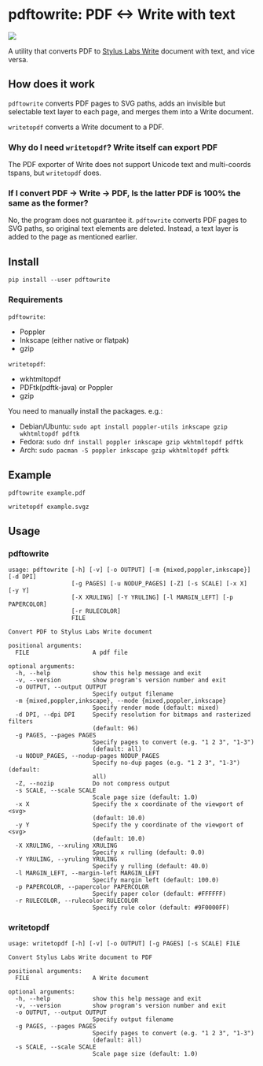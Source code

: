 # pdftowrite: PDF <-> Write with text

![](pdftowrite.png)

A utility that converts PDF to [Stylus Labs Write](http://www.styluslabs.com/)
document with text, and vice versa.

## How does it work

`pdftowrite` converts PDF pages to SVG paths, adds an invisible but selectable
text layer to each page, and merges them into a Write document.

`writetopdf` converts a Write document to a PDF.

### Why do I need `writetopdf`? Write itself can export PDF

The PDF exporter of Write does not support Unicode text and multi-coords
tspans, but `writetopdf` does.

### If I convert PDF -> Write -> PDF, Is the latter PDF is 100% the same as the former?

No, the program does not guarantee it. `pdftowrite` converts PDF pages to SVG
paths, so original text elements are deleted. Instead, a text layer is added to
the page as mentioned earlier.

## Install

```
pip install --user pdftowrite
```

### Requirements

`pdftowrite`:

 * Poppler
 * Inkscape (either native or flatpak)
 * gzip

`writetopdf`:

 * wkhtmltopdf
 * PDFtk(pdftk-java) or Poppler
 * gzip

You need to manually install the packages. e.g.:

- Debian/Ubuntu: `sudo apt install poppler-utils inkscape gzip wkhtmltopdf pdftk`
- Fedora: `sudo dnf install poppler inkscape gzip wkhtmltopdf pdftk`
- Arch: `sudo pacman -S poppler inkscape gzip wkhtmltopdf pdftk`

## Example

```
pdftowrite example.pdf
```

```
writetopdf example.svgz
```

## Usage

### pdftowrite

```
usage: pdftowrite [-h] [-v] [-o OUTPUT] [-m {mixed,poppler,inkscape}] [-d DPI]
                  [-g PAGES] [-u NODUP_PAGES] [-Z] [-s SCALE] [-x X] [-y Y]
                  [-X XRULING] [-Y YRULING] [-l MARGIN_LEFT] [-p PAPERCOLOR]
                  [-r RULECOLOR]
                  FILE

Convert PDF to Stylus Labs Write document

positional arguments:
  FILE                  A pdf file

optional arguments:
  -h, --help            show this help message and exit
  -v, --version         show program's version number and exit
  -o OUTPUT, --output OUTPUT
                        Specify output filename
  -m {mixed,poppler,inkscape}, --mode {mixed,poppler,inkscape}
                        Specify render mode (default: mixed)
  -d DPI, --dpi DPI     Specify resolution for bitmaps and rasterized filters
                        (default: 96)
  -g PAGES, --pages PAGES
                        Specify pages to convert (e.g. "1 2 3", "1-3")
                        (default: all)
  -u NODUP_PAGES, --nodup-pages NODUP_PAGES
                        Specify no-dup pages (e.g. "1 2 3", "1-3") (default:
                        all)
  -Z, --nozip           Do not compress output
  -s SCALE, --scale SCALE
                        Scale page size (default: 1.0)
  -x X                  Specify the x coordinate of the viewport of <svg>
                        (default: 10.0)
  -y Y                  Specify the y coordinate of the viewport of <svg>
                        (default: 10.0)
  -X XRULING, --xruling XRULING
                        Specify x rulling (default: 0.0)
  -Y YRULING, --yruling YRULING
                        Specify y rulling (default: 40.0)
  -l MARGIN_LEFT, --margin-left MARGIN_LEFT
                        Specify margin left (default: 100.0)
  -p PAPERCOLOR, --papercolor PAPERCOLOR
                        Specify paper color (default: #FFFFFF)
  -r RULECOLOR, --rulecolor RULECOLOR
                        Specify rule color (default: #9F0000FF)
```

### writetopdf

```
usage: writetopdf [-h] [-v] [-o OUTPUT] [-g PAGES] [-s SCALE] FILE

Convert Stylus Labs Write document to PDF

positional arguments:
  FILE                  A Write document

optional arguments:
  -h, --help            show this help message and exit
  -v, --version         show program's version number and exit
  -o OUTPUT, --output OUTPUT
                        Specify output filename
  -g PAGES, --pages PAGES
                        Specify pages to convert (e.g. "1 2 3", "1-3")
                        (default: all)
  -s SCALE, --scale SCALE
                        Scale page size (default: 1.0)
```
